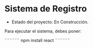 <h1> Sistema de Registro </h1>

- Estado del proyecto: En Construcción.

Para ejecutar el sistema, debes poner:

¨¨¨¨¨¨ npm install react ¨¨¨¨¨¨
